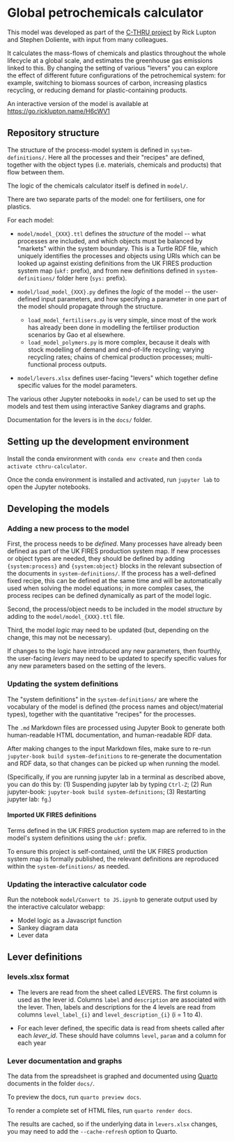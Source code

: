 # Global petrochemicals calculator

This model was developed as part of the [C-THRU project](https://www.c-thru.org/) by Rick Lupton and Stephen Doliente, with input from many colleagues.

It calculates the mass-flows of chemicals and plastics throughout the whole lifecycle at a global scale, and estimates the greenhouse gas emissions linked to this.  By changing the setting of various "levers" you can explore the effect of different future configurations of the petrochemical system: for example, switching to biomass sources of carbon, increasing plastics recycling, or reducing demand for plastic-containing products.

An interactive version of the model is available at https://go.ricklupton.name/H6cWV1

## Repository structure

The structure of the process-model system is defined in `system-definitions/`.  Here all the processes and their "recipes" are defined, together with the object types (i.e. materials, chemicals and products) that flow between them.

The logic of the chemicals calculator itself is defined in `model/`.

There are two separate parts of the model: one for fertilisers, one for plastics.

For each model:

- `model/model_{XXX}.ttl` defines the *structure* of the model -- what processes are included, and which objects must be balanced by "markets" within the system boundary. This is a Turtle RDF file, which uniquely identifies the processes and objects using URIs which can be looked up against existing definitions from the UK FIRES production system map (`ukf:` prefix), and from new definitions defined in `system-definitions/` folder here (`sys:` prefix).

- `model/load_model_{XXX}.py` defines the *logic* of the model -- the user-defined input parameters, and how specifying a parameter in one part of the model should propagate through the structure.

  - `load_model_fertilisers.py` is very simple, since most of the work has already been done in modelling the fertiliser production scenarios by Gao et al elsewhere.
  - `load_model_polymers.py` is more complex, because it deals with stock modelling of demand and end-of-life recycling; varying recycling rates; chains of chemical production processes; multi-functional process outputs.

- `model/levers.xlsx` defines user-facing "levers" which together define specific values for the model parameters.

The various other Jupyter notebooks in `model/` can be used to set up the models and test them using interactive Sankey diagrams and graphs.

Documentation for the levers is in the `docs/` folder.

## Setting up the development environment

Install the conda environment with `conda env create` and then `conda activate cthru-calculator`.

Once the conda environment is installed and activated, run `jupyter lab` to open the Jupyter notebooks.

## Developing the models

### Adding a new process to the model

First, the process needs to be *defined*. Many processes have already been defined as part of the UK FIRES production system map. If new processes or object types are needed, they should be defined by adding `{system:process}` and `{system:object}` blocks in the relevant subsection of the documents in `system-definitions/`. If the process has a well-defined fixed recipe, this can be defined at the same time and will be automatically used when solving the model equations; in more complex cases, the process recipes can be defined dynamically as part of the model logic.

Second, the process/object needs to be included in the model *structure* by adding to the `model/model_{XXX}.ttl` file.

Third, the model *logic* may need to be updated (but, depending on the change, this may not be necessary).

If changes to the logic have introduced any new parameters, then fourthly, the user-facing *levers* may need to be updated to specify specific values for any new parameters based on the setting of the levers.

### Updating the system definitions

The "system definitions" in the `system-definitions/` are where the vocabulary of the model is defined (the process names and object/material types), together with the quantitative "recipes" for the processes.

The `.md` Markdown files are processed using Jupyter Book to generate both human-readable HTML documentation, and human-readable RDF data.

After making changes to the input Markdown files, make sure to re-run `jupyter-book build system-definitions` to re-generate the documentation and RDF data, so that changes can be picked up when running the model.

(Specifically, if you are running jupyter lab in a terminal as described above, you can do this by: (1) Suspending jupyter lab by typing `Ctrl-Z`; (2) Run jupyter-book: `jupyter-book build system-definitions`; (3) Restarting jupyter lab: `fg`.)

#### Imported UK FIRES definitions

Terms defined in the UK FIRES production system map are referred to in the model's system definitions using the `ukf:` prefix.

To ensure this project is self-contained, until the UK FIRES production system map is formally published, the relevant definitions are reproduced within the `system-definitions/` as needed.

### Updating the interactive calculator code

Run the notebook `model/Convert to JS.ipynb` to generate output used by the interactive calculator webapp:

- Model logic as a Javascript function
- Sankey diagram data
- Lever data


## Lever definitions

### levels.xlsx format

- The levers are read from the sheet called LEVERS. The first column is used as the lever id. Columns `label` and `description` are associated with the lever. Then, labels and descriptions for the 4 levels are read from columns `level_label_{i}` and `level_description_{i}` (i = 1 to 4).

- For each lever defined, the specific data is read from sheets called after each *lever_id*. These should have columns `level`, `param` and a column for each year

### Lever documentation and graphs

The data from the spreadsheet is graphed and documented using [Quarto](https://quarto.org/) documents in the folder `docs/`.

To preview the docs, run `quarto preview docs`.

To render a complete set of HTML files, run `quarto render docs`.

The results are cached, so if the underlying data in `levers.xlsx` changes, you may need to add the `--cache-refresh` option to Quarto.
